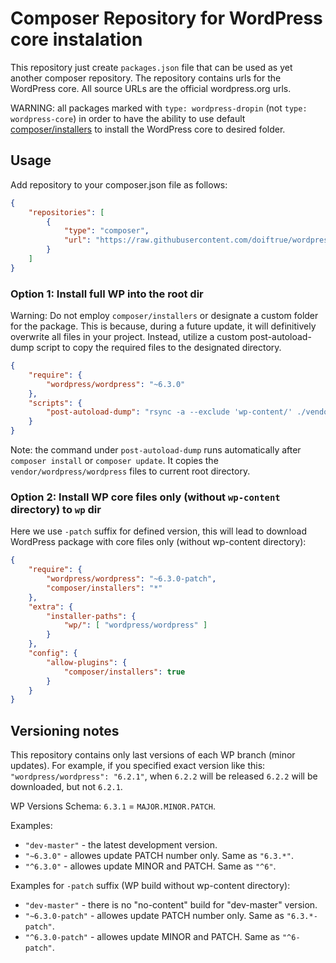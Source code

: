Composer Repository for WordPress core instalation
==================================================

This repository just create `packages.json` file that can be used as yet another composer repository. The repository contains urls for the WordPress core. All source URLs are the official wordpress.org urls. 

WARNING: all packages marked with `type: wordpress-dropin` (not `type: wordpress-core`) in order to have the ability to use default [composer/installers](https://github.com/composer/installers) to install the WordPress core to desired folder. 


Usage
-----
Add repository to your composer.json file as follows:

```json
{
    "repositories": [
        {
            "type": "composer",
            "url": "https://raw.githubusercontent.com/doiftrue/wordpress-composer-repo/master"
        }
    ]
}
```

### Option 1: Install full WP into the root dir

Warning: Do not employ `composer/installers` or designate a custom folder for the package. This is because, during a future update, it will definitively overwrite all files in your project. Instead, utilize a custom post-autoload-dump script to copy the required files to the designated directory. 

```json
{
    "require": {
        "wordpress/wordpress": "~6.3.0"
    },
    "scripts": {
        "post-autoload-dump": "rsync -a --exclude 'wp-content/' ./vendor/wordpress/wordpress/* ./"
    }
}
```

Note: the command under `post-autoload-dump` runs automatically after `composer install` or `composer update`. It copies the `vendor/wordpress/wordpress` files to current root directory.


### Option 2: Install WP core files only (without `wp-content` directory) to `wp` dir 

Here we use `-patch` suffix for defined version, this will lead to download WordPress package with core files only (without wp-content directory):

```json
{
    "require": {
        "wordpress/wordpress": "~6.3.0-patch",
        "composer/installers": "*"
    },
    "extra": {
        "installer-paths": {
            "wp/": [ "wordpress/wordpress" ]
        }
    },
    "config": {
        "allow-plugins": {
            "composer/installers": true
        }
    }
}
```


Versioning notes
----------------

This repository contains only last versions of each WP branch (minor updates). For example, if you specified exact version like this: `"wordpress/wordpress": "6.2.1"`, when `6.2.2` will be released `6.2.2` will be downloaded, but not `6.2.1`. 

WP Versions Schema: `6.3.1` = `MAJOR.MINOR.PATCH`.

Examples:
- `"dev-master"` - the latest development version.
- `"~6.3.0"` - allowes update PATCH number only. Same as `"6.3.*"`.
- `"^6.3.0"` - allowes update MINOR and PATCH. Same as `"^6"`.

Examples for `-patch` suffix (WP build without wp-content directory):
- `"dev-master"` - there is no "no-content" build for "dev-master" version. 
- `"~6.3.0-patch"` - allowes update PATCH number only. Same as `"6.3.*-patch"`.
- `"^6.3.0-patch"` - allowes update MINOR and PATCH. Same as `"^6-patch"`.
